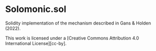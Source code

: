 # Solomonic.sol

Solidity implementation of the mechanism described in Gans & Holden (2022).

This work is licensed under a [Creative Commons Attribution 4.0 International License][cc-by].

